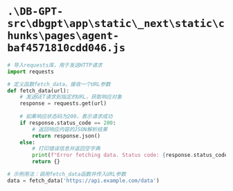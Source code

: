 # `.\DB-GPT-src\dbgpt\app\static\_next\static\chunks\pages\agent-baf4571810cdd046.js`

```py
# 导入requests库，用于发送HTTP请求
import requests

# 定义函数fetch_data，接收一个URL参数
def fetch_data(url):
    # 发送GET请求到指定的URL，获取响应对象
    response = requests.get(url)
    
    # 如果响应状态码为200，表示请求成功
    if response.status_code == 200:
        # 返回响应内容的JSON解析结果
        return response.json()
    else:
        # 打印错误信息并返回空字典
        print(f"Error fetching data. Status code: {response.status_code}")
        return {}

# 示例用法：调用fetch_data函数并传入URL参数
data = fetch_data('https://api.example.com/data')
```